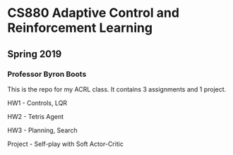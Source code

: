 # CS880 Adaptive Control and Reinforcement Learning
## Spring 2019
### Professor Byron Boots

This is the repo for my ACRL class. It contains 3 assignments and 1 project.

HW1 - Controls, LQR

HW2 - Tetris Agent

HW3 - Planning, Search

Project - Self-play with Soft Actor-Critic
